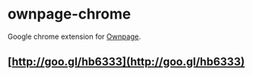 ownpage-chrome
==============

Google chrome extension for [Ownpage](https://github.com/Ricain/ownpage).

## [http://goo.gl/hb6333](http://goo.gl/hb6333)
